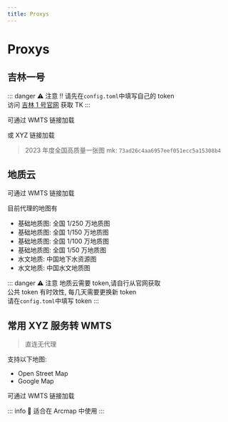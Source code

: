 ```yaml
---
title: Proxys
---
```


<script setup>
import GetAddress from "./GetAddress.vue"

</script>

# Proxys

## 吉林一号

::: danger ⚠️ 注意
‼️ 请先在`config.toml`中填写自己的 token  
访问 [吉林 1 号官网](https://www.jl1mall.com/rskit/MyRSservice) 获取 TK
:::

可通过 WMTS 链接加载

<GetAddress path="/WMTS/jl1"/>

或 XYZ 链接加载

<GetAddress path="/getTile/jl1/{z}/{x}/{y}?mk=73ad26c4aa6957eef051ecc5a15308b4"/>

> 2023 年度全国高质量一张图 mk: `73ad26c4aa6957eef051ecc5a15308b4`

## 地质云

可通过 WMTS 链接加载

<GetAddress path="/WMTS/geocloud"/>

目前代理的地图有

- 基础地质图: 全国 1/250 万地质图
- 基础地质图: 全国 1/150 万地质图
- 基础地质图: 全国 1/100 万地质图
- 基础地质图: 全国 1/50 万地质图
- 水文地质: 中国地下水资源图
- 水文地质: 中国水文地质图

::: danger ⚠️ 注意
地质云需要 token,请自行从官网获取  
公共 token 有时效性, 每几天需要更换新 token  
请在`config.toml`中填写 token
:::

## 常用 XYZ 服务转 WMTS

> 直连无代理

支持以下地图:

- Open Street Map
- Google Map

可通过 WMTS 链接加载
<GetAddress path="/WMTS/XYZ"/>

::: info
🤔 适合在 Arcmap 中使用
:::

